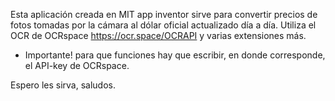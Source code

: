 Esta aplicación creada en MIT app inventor sirve para convertir precios de fotos tomadas por la cámara al dólar oficial actualizado día a día.
Utiliza el OCR de OCRspace https://ocr.space/OCRAPI y varias extensiones más. 

* Importante! para que funciones hay que escribir, en donde corresponde, el API-key de OCRspace.

Espero les sirva, saludos.
